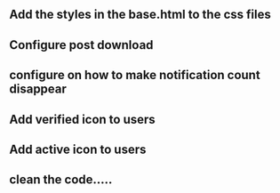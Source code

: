 ## Add the styles in the base.html to the css files
## Configure post download
## configure on how to make notification count disappear
## Add verified icon to users
## Add active icon to users
## clean the code.....